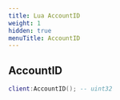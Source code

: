 ```yaml
---
title: Lua AccountID
weight: 1
hidden: true
menuTitle: AccountID
---
```

## AccountID
```lua
client:AccountID(); -- uint32
```